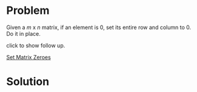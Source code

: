 
# Problem

Given a _m_ x _n_ matrix, if an element is 0, set its entire row and column to
0. Do it in place.

click to show follow up.



[Set Matrix Zeroes](https://leetcode.com/problems/set-matrix-zeroes)

# Solution



